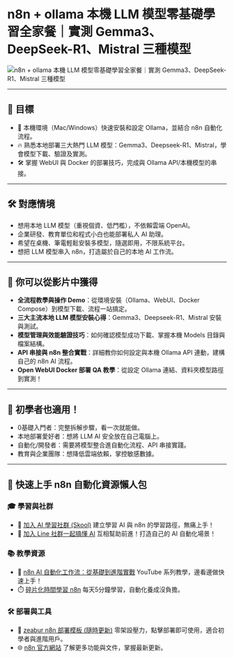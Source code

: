 # n8n + ollama 本機 LLM 模型零基礎學習全家餐｜實測 Gemma3、DeepSeek-R1、Mistral 三種模型

![n8n + ollama 本機 LLM 模型零基礎學習全家餐｜實測 Gemma3、DeepSeek-R1、Mistral 三種模型](https://github.com/qwedsazxc78/ai-automation-n8n/blob/main/n8n/35-n8n-with-ollama/cover.png?raw=true)

---

## 🎯 目標

* 🚀 本機環境（Mac/Windows）快速安裝和設定 Ollama，並結合 n8n 自動化流程。
* 🔥 熟悉本地部署三大熱門 LLM 模型：Gemma3、Deepseek-R1、Mistral，學會模型下載、驗證及實測。
* 🛠️ 掌握 WebUI 與 Docker 的部署技巧，完成與 Ollama API/本機模型的串接。

---

## 🛠️ 對應情境

* 想用本地 LLM 模型（重視個資、低門檻），不依賴雲端 OpenAI。
* 企業研發、教育單位和程式小白也能部署私人 AI 助理。
* 希望在桌機、筆電輕鬆安裝多模型，隨選即用，不限系統平台。
* 想把 LLM 模型串入 n8n，打造屬於自己的本地 AI 工作流。

---

## 🎥 你可以從影片中獲得

* **全流程教學與操作 Demo**：從環境安裝（Ollama、WebUI、Docker Compose）到模型下載、流程一站搞定。
* **三大主流本地 LLM 模型安裝心得**：Gemma3、Deepseek-R1、Mistral 安裝與測試。
* **模型管理與效能驗證技巧**：如何確認模型成功下載、掌握本機 Models 目錄與檔案結構。
* **API 串接與 n8n 整合實戰**：詳細教你如何設定與本機 Ollama API 連動，建構自己的 n8n AI 流程。
* **Open WebUI Docker 部署 QA 教學**：從設定 Ollama 連結、資料夾模型路徑到實測！

---

## 👶 初學者也適用！

* 0基礎入門者：完整拆解步驟，看一次就能做。
* 本地部署愛好者：想將 LLM AI 安全放在自己電腦上。
* 自動化/開發者：需要將模型整合進自動化流程、API 串接實踐。
* 教育與企業團隊：想降低雲端依賴，掌控敏感數據。

---

## 🚀 快速上手 n8n 自動化資源懶人包

### 🎓 學習與社群

* 🔗 [加入 AI 學習社群 (Skool)](https://www.skool.com/ai-brain-alex/about?ref=5dde9b20e8e7432aa9a01df6e89685f4)
  建立學習 AI 與 n8n 的學習路徑，無痛上手！
* 🔗 [加入 Line 社群一起搞懂 AI](https://line.me/ti/g2/ZypIgLSzVPweRBgBqKvaRU10WEmnotuZOr7Lpg)
  互相幫助前進！打造自己的 AI 自動化場景！

### 📚 教學資源

* 🎥 [n8n AI 自動化工作流：從基礎到進階實戰](https://youtube.com/playlist?list=PLUf88uk7T54I83MBdbuXgUuA8rVklF4FA&si=wHsQw8YJu-erSdLd)
  YouTube 系列教學，邊看邊做快速上手！
* ⏱️ [碎片化時間學習 n8n](https://youtube.com/playlist?list=PLUf88uk7T54Iv6LV2NFgdTghaX2cPhtgH&si=G3gj2qn179ZFUqAZ)
  每天5分鐘學習，自動化養成沒負擔。

### 🛠️ 部署與工具

* 🧩 [zeabur n8n 部署模板 (隨時更新)](https://zeabur.com/zh-TW/templates/0TUVZ7?referralDesktop=qwedsazxc78)
  零架設壓力，點擊部署即可使用，適合初學者與進階用戶。
* 🌐 [n8n 官方網站](https://n8n.io/)
  了解更多功能與文件，掌握最新更新。
